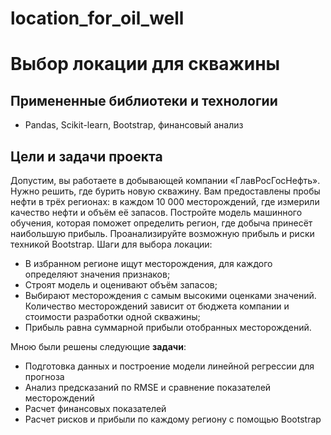 # location_for_oil_well

# Выбор локации для скважины
## Примененные библиотеки и технологии
- Pandas, Scikit-learn, Bootstrap, финансовый анализ

## Цели и задачи проекта
Допустим, вы работаете в добывающей компании «ГлавРосГосНефть». Нужно решить, где бурить новую скважину.
Вам предоставлены пробы нефти в трёх регионах: в каждом 10 000 месторождений, где измерили качество нефти и объём её запасов. Постройте модель машинного обучения, которая поможет определить регион, где добыча принесёт наибольшую прибыль. Проанализируйте возможную прибыль и риски техникой Bootstrap.
Шаги для выбора локации:
- В избранном регионе ищут месторождения, для каждого определяют значения признаков;
- Строят модель и оценивают объём запасов;
- Выбирают месторождения с самым высокими оценками значений. Количество месторождений зависит от бюджета компании и стоимости разработки одной скважины;
- Прибыль равна суммарной прибыли отобранных месторождений.

Мною были решены следующие **задачи**:
- Подготовка данных и построение модели линейной регрессии для прогноза
- Анализ предсказаний по RMSE и сравнение показателей месторождений
- Расчет финансовых показателей
- Расчет рисков и прибыли по каждому региону с помощью Bootstrap
